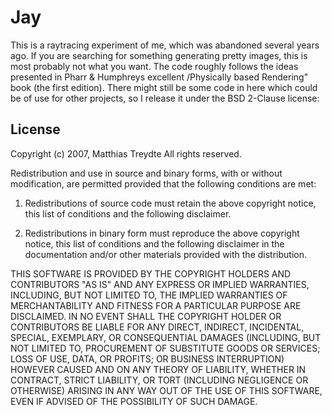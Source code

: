 
Jay
===

This is a raytracing experiment of me, which was abandoned several years ago. If
you are searching for something generating pretty images, this is most probably
not what you want. The code roughly follows the ideas presented in Pharr &
Humphreys excellent /Physically based Rendering" book (the first edition).
There might still be some code in here which could be of use for other projects,
so I release it under the BSD 2-Clause license:

License
-------

Copyright (c) 2007, Matthias Treydte
All rights reserved.

Redistribution and use in source and binary forms, with or without modification,
are permitted provided that the following conditions are met:

1. Redistributions of source code must retain the above copyright notice, this
list of conditions and the following disclaimer.

2. Redistributions in binary form must reproduce the above copyright notice,
this list of conditions and the following disclaimer in the documentation and/or
other materials provided with the distribution.

THIS SOFTWARE IS PROVIDED BY THE COPYRIGHT HOLDERS AND CONTRIBUTORS "AS IS" AND
ANY EXPRESS OR IMPLIED WARRANTIES, INCLUDING, BUT NOT LIMITED TO, THE IMPLIED
WARRANTIES OF MERCHANTABILITY AND FITNESS FOR A PARTICULAR PURPOSE ARE
DISCLAIMED. IN NO EVENT SHALL THE COPYRIGHT HOLDER OR CONTRIBUTORS BE LIABLE
FOR ANY DIRECT, INDIRECT, INCIDENTAL, SPECIAL, EXEMPLARY, OR CONSEQUENTIAL
DAMAGES (INCLUDING, BUT NOT LIMITED TO, PROCUREMENT OF SUBSTITUTE GOODS OR
SERVICES; LOSS OF USE, DATA, OR PROFITS; OR BUSINESS INTERRUPTION) HOWEVER
CAUSED AND ON ANY THEORY OF LIABILITY, WHETHER IN CONTRACT, STRICT LIABILITY,
OR TORT (INCLUDING NEGLIGENCE OR OTHERWISE) ARISING IN ANY WAY OUT OF THE USE
OF THIS SOFTWARE, EVEN IF ADVISED OF THE POSSIBILITY OF SUCH DAMAGE.

